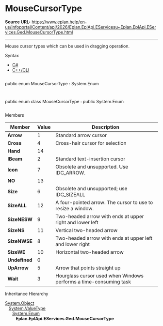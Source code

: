 # MouseCursorType

**Source URL:** https://www.eplan.help/en-us/Infoportal/Content/api/2026/Eplan.EplApi.EServicesu~Eplan.EplApi.EServices.Ged.MouseCursorType.html

---

Mouse cursor types which can be used in dragging operation.

Syntax

- [C#](#i-syntax-CS)
- [C++/CLI](#i-syntax-CPP2005)

```
```
public enum MouseCursorType : System.Enum
```
```

```
```
public enum class MouseCursorType : public System.Enum
```
```

Members

| Member | Value | Description |
| --- | --- | --- |
| **Arrow** | 1 | Standard arrow cursor |
| **Cross** | 4 | Cross-hair cursor for selection |
| **Hand** | 14 |  |
| **IBeam** | 2 | Standard text-insertion cursor |
| **Icon** | 7 | Obsolete and unsupported. Use IDC\_ARROW. |
| **NO** | 13 |  |
| **Size** | 6 | Obsolete and unsupported; use IDC\_SIZEALL |
| **SizeALL** | 12 | A four-pointed arrow. The cursor to use to resize a window. |
| **SizeNESW** | 9 | Two-headed arrow with ends at upper right and lower left |
| **SizeNS** | 11 | Vertical two-headed arrow |
| **SizeNWSE** | 8 | Two-headed arrow with ends at upper left and lower right |
| **SizeWE** | 10 | Horizontal two-headed arrow |
| **Undefined** | 0 |  |
| **UpArrow** | 5 | Arrow that points straight up |
| **Wait** | 3 | Hourglass cursor used when Windows performs a time-consuming task |

Inheritance Hierarchy

[System.Object](#)  
   [System.ValueType](#)  
      [System.Enum](#)  
         **Eplan.EplApi.EServices.Ged.MouseCursorType**
